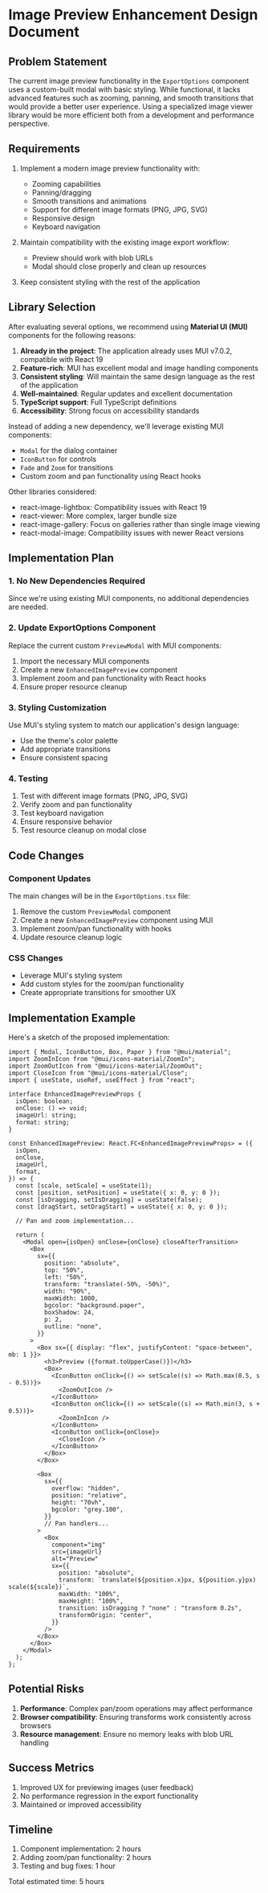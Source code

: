# Image Preview Enhancement Design Document

## Problem Statement

The current image preview functionality in the `ExportOptions` component uses a custom-built modal with basic styling. While functional, it lacks advanced features such as zooming, panning, and smooth transitions that would provide a better user experience. Using a specialized image viewer library would be more efficient both from a development and performance perspective.

## Requirements

1. Implement a modern image preview functionality with:

   - Zooming capabilities
   - Panning/dragging
   - Smooth transitions and animations
   - Support for different image formats (PNG, JPG, SVG)
   - Responsive design
   - Keyboard navigation

2. Maintain compatibility with the existing image export workflow:

   - Preview should work with blob URLs
   - Modal should close properly and clean up resources

3. Keep consistent styling with the rest of the application

## Library Selection

After evaluating several options, we recommend using **Material UI (MUI)** components for the following reasons:

1. **Already in the project**: The application already uses MUI v7.0.2, compatible with React 19
2. **Feature-rich**: MUI has excellent modal and image handling components
3. **Consistent styling**: Will maintain the same design language as the rest of the application
4. **Well-maintained**: Regular updates and excellent documentation
5. **TypeScript support**: Full TypeScript definitions
6. **Accessibility**: Strong focus on accessibility standards

Instead of adding a new dependency, we'll leverage existing MUI components:

- `Modal` for the dialog container
- `IconButton` for controls
- `Fade` and `Zoom` for transitions
- Custom zoom and pan functionality using React hooks

Other libraries considered:

- react-image-lightbox: Compatibility issues with React 19
- react-viewer: More complex, larger bundle size
- react-image-gallery: Focus on galleries rather than single image viewing
- react-modal-image: Compatibility issues with newer React versions

## Implementation Plan

### 1. No New Dependencies Required

Since we're using existing MUI components, no additional dependencies are needed.

### 2. Update ExportOptions Component

Replace the current custom `PreviewModal` with MUI components:

1. Import the necessary MUI components
2. Create a new `EnhancedImagePreview` component
3. Implement zoom and pan functionality with React hooks
4. Ensure proper resource cleanup

### 3. Styling Customization

Use MUI's styling system to match our application's design language:

- Use the theme's color palette
- Add appropriate transitions
- Ensure consistent spacing

### 4. Testing

1. Test with different image formats (PNG, JPG, SVG)
2. Verify zoom and pan functionality
3. Test keyboard navigation
4. Ensure responsive behavior
5. Test resource cleanup on modal close

## Code Changes

### Component Updates

The main changes will be in the `ExportOptions.tsx` file:

1. Remove the custom `PreviewModal` component
2. Create a new `EnhancedImagePreview` component using MUI
3. Implement zoom/pan functionality with hooks
4. Update resource cleanup logic

### CSS Changes

- Leverage MUI's styling system
- Add custom styles for the zoom/pan functionality
- Create appropriate transitions for smoother UX

## Implementation Example

Here's a sketch of the proposed implementation:

```tsx
import { Modal, IconButton, Box, Paper } from "@mui/material";
import ZoomInIcon from "@mui/icons-material/ZoomIn";
import ZoomOutIcon from "@mui/icons-material/ZoomOut";
import CloseIcon from "@mui/icons-material/Close";
import { useState, useRef, useEffect } from "react";

interface EnhancedImagePreviewProps {
  isOpen: boolean;
  onClose: () => void;
  imageUrl: string;
  format: string;
}

const EnhancedImagePreview: React.FC<EnhancedImagePreviewProps> = ({
  isOpen,
  onClose,
  imageUrl,
  format,
}) => {
  const [scale, setScale] = useState(1);
  const [position, setPosition] = useState({ x: 0, y: 0 });
  const [isDragging, setIsDragging] = useState(false);
  const [dragStart, setDragStart] = useState({ x: 0, y: 0 });

  // Pan and zoom implementation...

  return (
    <Modal open={isOpen} onClose={onClose} closeAfterTransition>
      <Box
        sx={{
          position: "absolute",
          top: "50%",
          left: "50%",
          transform: "translate(-50%, -50%)",
          width: "90%",
          maxWidth: 1000,
          bgcolor: "background.paper",
          boxShadow: 24,
          p: 2,
          outline: "none",
        }}
      >
        <Box sx={{ display: "flex", justifyContent: "space-between", mb: 1 }}>
          <h3>Preview ({format.toUpperCase()})</h3>
          <Box>
            <IconButton onClick={() => setScale((s) => Math.max(0.5, s - 0.5))}>
              <ZoomOutIcon />
            </IconButton>
            <IconButton onClick={() => setScale((s) => Math.min(3, s + 0.5))}>
              <ZoomInIcon />
            </IconButton>
            <IconButton onClick={onClose}>
              <CloseIcon />
            </IconButton>
          </Box>
        </Box>

        <Box
          sx={{
            overflow: "hidden",
            position: "relative",
            height: "70vh",
            bgcolor: "grey.100",
          }}
          // Pan handlers...
        >
          <Box
            component="img"
            src={imageUrl}
            alt="Preview"
            sx={{
              position: "absolute",
              transform: `translate(${position.x}px, ${position.y}px) scale(${scale})`,
              maxWidth: "100%",
              maxHeight: "100%",
              transition: isDragging ? "none" : "transform 0.2s",
              transformOrigin: "center",
            }}
          />
        </Box>
      </Box>
    </Modal>
  );
};
```

## Potential Risks

1. **Performance**: Complex pan/zoom operations may affect performance
2. **Browser compatibility**: Ensuring transforms work consistently across browsers
3. **Resource management**: Ensure no memory leaks with blob URL handling

## Success Metrics

1. Improved UX for previewing images (user feedback)
2. No performance regression in the export functionality
3. Maintained or improved accessibility

## Timeline

1. Component implementation: 2 hours
2. Adding zoom/pan functionality: 2 hours
3. Testing and bug fixes: 1 hour

Total estimated time: 5 hours
